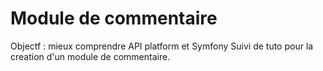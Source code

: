 # Module de commentaire

Objectf : mieux comprendre API platform et Symfony
Suivi de tuto pour la creation d'un module de commentaire.